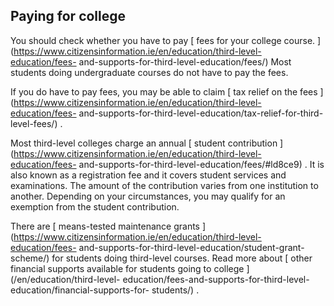 ##  Paying for college

You should check whether you have to pay [ fees for your college course.
](https://www.citizensinformation.ie/en/education/third-level-education/fees-
and-supports-for-third-level-education/fees/) Most students doing
undergraduate courses do not have to pay the fees.

If you do have to pay fees, you may be able to claim [ tax relief on the fees
](https://www.citizensinformation.ie/en/education/third-level-education/fees-
and-supports-for-third-level-education/tax-relief-for-third-level-fees/) .

Most third-level colleges charge an annual [ student contribution
](https://www.citizensinformation.ie/en/education/third-level-education/fees-
and-supports-for-third-level-education/fees/#ld8ce9) . It is also known as a
registration fee and it covers student services and examinations. The amount
of the contribution varies from one institution to another. Depending on your
circumstances, you may qualify for an exemption from the student contribution.

There are [ means-tested maintenance grants
](https://www.citizensinformation.ie/en/education/third-level-education/fees-
and-supports-for-third-level-education/student-grant-scheme/) for students
doing third-level courses. Read more about [ other financial supports
available for students going to college ](/en/education/third-level-
education/fees-and-supports-for-third-level-education/financial-supports-for-
students/) .
